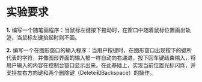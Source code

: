 # 实验要求

**1.** 编写一个随笔画程序：当鼠标左键按下拖动时，在窗口中随着鼠标位置画出轨迹，当鼠标左键抬起时则不画。

**2.** 编写一个在图形窗口的输入程序：当用户按键时，在图形窗口出现按下的键所代表的字符，并像图形界面的输入框一样自动向右递进，按下回车键结束输入，将用户输入的内容在控制台窗口显示出来。在此基础上，实现当前位置光标闪烁，并支持左右方向键和两个删除键（Delete和Backspace）的操作。
